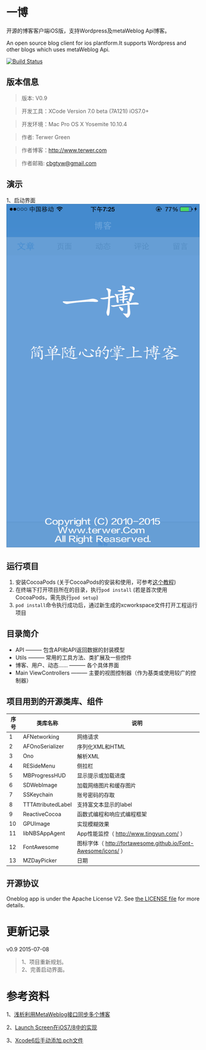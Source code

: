 # 一博
开源的博客客户端iOS版，支持Wordpress及metaWeblog Api博客。

An open source blog client for ios plantform.It supports Wordpress and other blogs which uses metaWeblog Api.

[![Build Status](https://api.travis-ci.org/terwer/OneblogiOS.svg)](https://travis-ci.org/terwer/OneblogiOS)

版本信息
-------
>版本: V0.9

>开发工具：XCode Version 7.0 beta (7A121l) iOS7.0+

>开发环境：Mac Pro OS X Yosemite 10.10.4

>作者: Terwer Green

>作者博客：http://www.terwer.com

>作者邮箱: cbgtyw@gmail.com

演示
---
1、启动界面
　
![](Images/1.png)

## 运行项目
1. 安装CocoaPods (关于CocoaPods的安装和使用，可参考[这个教程](http://blog.devtang.com/blog/2014/05/25/use-cocoapod-to-manage-ios-lib-dependency/))
2. 在终端下打开项目所在的目录，执行```pod install``` (若是首次使用CocoaPods，需先执行```pod setup```)
3. ```pod install```命令执行成功后，通过新生成的xcworkspace文件打开工程运行项目

## 目录简介
* API ——— 包含API和API返回数据的封装模型
* Utils ——— 常用的工具方法、类扩展及一些控件
* 博客、用户、动态...... ——— 各个具体界面
* Main ViewControllers ——— 主要的视图控制器（作为基类或使用较广的控制器）

## 项目用到的开源类库、组件

序号 | 类库名称 | 说明
------------- | ------------- | -------------
1             | AFNetworking  | 网络请求
2             | AFOnoSerializer | 序列化XML和HTML
3             | Ono              | 解析XML
4             | RESideMenu       | 侧拉栏
5             | MBProgressHUD    | 显示提示或加载进度
6             | SDWebImage       | 加载网络图片和缓存图片
7             | SSKeychain       | 账号密码的存取
8             | TTTAttributedLabel | 支持富文本显示的label
9             | ReactiveCocoa    | 函数式编程和响应式编程框架
10            | GPUImage         | 实现模糊效果
11            | libNBSAppAgent | App性能监控（ http://www.tingyun.com/ ）
12            | FontAwesome      | 图标字体（ http://fortawesome.github.io/Font-Awesome/icons/ ）
13            | MZDayPicker      | 日期
## 开源协议
Oneblog app is under the Apache License V2. See [the LICENSE file](https://github.com/terwer/OneblogiOS/blob/master/LICENSE.md) for more details.

更新记录
======
v0.9 2015-07-08
>1、项目重新规划。  
>2、完善启动界面。

参考资料  
=======

1、[浅析利用MetaWeblog接口同步多个博客](http://developer.51cto.com/art/200907/135453.htm)

2、[Launch Screen在iOS7/8中的实现](http://blog.shiqichan.com/Launch-Screen-in-iOS-7-and-8/)

3、[Xcode6后手动添加.pch文件](http://www.bkjia.com/Androidjc/979939.html)
